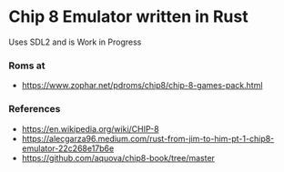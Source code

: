 # Chip 8 Emulator written in Rust
Uses SDL2 and is Work in Progress
### Roms at
- https://www.zophar.net/pdroms/chip8/chip-8-games-pack.html
### References
- https://en.wikipedia.org/wiki/CHIP-8
- https://alecgarza96.medium.com/rust-from-jim-to-him-pt-1-chip8-emulator-22c268e17b6e
- https://github.com/aquova/chip8-book/tree/master